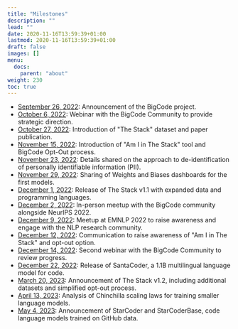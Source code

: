 ```yaml
---
title: "Milestones"
description: ""
lead: ""
date: 2020-11-16T13:59:39+01:00
lastmod: 2020-11-16T13:59:39+01:00
draft: false
images: []
menu:
  docs:
    parent: "about"
weight: 230
toc: true
---
```

*   [September 26, 2022](https://twitter.com/BigCodeProject/status/1574427555871875072?s=20): Announcement of the BigCode project. 
*   [October 6, 2022](https://youtu.be/8cUpsXIEbAo): Webinar with the BigCode Community to provide strategic direction. 
*   [October 27, 2022](https://twitter.com/BigCodeProject/status/1585631176353796097?s=20): Introduction of "The Stack" dataset and paper publication. 
*   [November 15, 2022](https://twitter.com/BigCodeProject/status/1592569651086905344?s=20): Introduction of "Am I in The Stack" tool and BigCode Opt-Out process. 
*   [November 23, 2022](https://twitter.com/LoubnaBenAllal1/status/1595457541592346634?s=20): Details shared on the approach to de-identification of personally identifiable information (PII). 
*   [November 29, 2022](https://twitter.com/BigCodeProject/status/1597589730425974786?s=20): Sharing of Weights and Biases dashboards for the first models. 
*   [December 1, 2022](https://twitter.com/BigCodeProject/status/1598345535190179843?s=20): Release of The Stack v1.1 with expanded data and programming languages. 
*   [December 2, 2022](https://twitter.com/BigCodeProject/status/1598734387247550481?s=20): In-person meetup with the BigCode community alongside NeurIPS 2022. 
*   [December 9, 2022](https://twitter.com/BigCodeProject/status/1601133018714112000?s=20): Meetup at EMNLP 2022 to raise awareness and engage with the NLP research community. 
*   [December 12, 2022](https://twitter.com/BigCodeProject/status/1602372753008386049?s=20): Communication to raise awareness of "Am I in The Stack" and opt-out option. 
*   [December 14, 2022](https://youtu.be/Kh8yXfJJfU4): Second webinar with the BigCode Community to review progress. 
*   [December 22, 2022](https://twitter.com/BigCodeProject/status/1605958778330849281?s=20): Release of SantaCoder, a 1.1B multilingual language model for code. 
*   [March 20, 2023](https://twitter.com/BigCodeProject/status/1637874705645584384?s=20): Announcement of The Stack v1.2, including additional datasets and simplified opt-out process. 
*   [April 13, 2023](https://twitter.com/harmdevries77/status/1646524056538316805?s=20): Analysis of Chinchilla scaling laws for training smaller language models. 
*   [May 4, 2023](https://twitter.com/BigCodeProject/status/1654174941976068119?s=20): Announcement of StarCoder and StarCoderBase, code language models trained on GitHub data. 